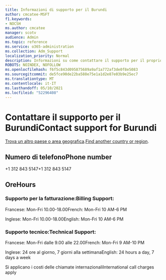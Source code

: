 ```yaml
---
title: Informazioni di supporto per il Burundi
author: cmcatee-MSFT
f1.keywords:
- NOCSH
ms.author: cmcatee
manager: scotv
audience: Admin
ms.topic: reference
ms.service: o365-administration
ms.collection: Adm_Support
localization_priority: Normal
description: Informazioni su come contattare il supporto per il proprio paese o area geografica.
ROBOTS: NOINDEX, NOFOLLOW
ms.openlocfilehash: f6f5c843d095875689a9af1a772af3de0f8e5083
ms.sourcegitcommit: de5fce90de22ba588e75e1a1d2e87e03b9e25ec7
ms.translationtype: MT
ms.contentlocale: it-IT
ms.lasthandoff: 05/10/2021
ms.locfileid: "52296408"
---
```

# <a name="contact-support-for-burundi"></a><span data-ttu-id="b6e4a-103">Contattare il supporto per il Burundi</span><span class="sxs-lookup"><span data-stu-id="b6e4a-103">Contact support for Burundi</span></span>

<span data-ttu-id="b6e4a-104">[Trova un altro paese o area geografica](../../business-video/get-help-support.md).</span><span class="sxs-lookup"><span data-stu-id="b6e4a-104">[Find another country or region](../../business-video/get-help-support.md).</span></span>

## <a name="phone-number"></a><span data-ttu-id="b6e4a-105">Numero di telefono</span><span class="sxs-lookup"><span data-stu-id="b6e4a-105">Phone number</span></span>
<span data-ttu-id="b6e4a-106">+1 312 843 5147</span><span class="sxs-lookup"><span data-stu-id="b6e4a-106">+1 312 843 5147</span></span>

## <a name="hours"></a><span data-ttu-id="b6e4a-107">Ore</span><span class="sxs-lookup"><span data-stu-id="b6e4a-107">Hours</span></span>
### <a name="billing-support"></a><span data-ttu-id="b6e4a-108">Supporto per la fatturazione:</span><span class="sxs-lookup"><span data-stu-id="b6e4a-108">Billing Support:</span></span>

<span data-ttu-id="b6e4a-109">Francese: Mon-Fri 10.00-18.00</span><span class="sxs-lookup"><span data-stu-id="b6e4a-109">French: Mon-Fri 10 AM-6 PM</span></span>

<span data-ttu-id="b6e4a-110">Inglese: Mon-Fri 10.00-18.00</span><span class="sxs-lookup"><span data-stu-id="b6e4a-110">English: Mon-Fri 10 AM-6 PM</span></span>

### <a name="technical-support"></a><span data-ttu-id="b6e4a-111">Supporto tecnico:</span><span class="sxs-lookup"><span data-stu-id="b6e4a-111">Technical Support:</span></span>

<span data-ttu-id="b6e4a-112">Francese: Mon-Fri dalle 9.00 alle 22.00</span><span class="sxs-lookup"><span data-stu-id="b6e4a-112">French: Mon-Fri 9 AM-10 PM</span></span>

<span data-ttu-id="b6e4a-113">Inglese: 24 ore al giorno, 7 giorni alla settimana</span><span class="sxs-lookup"><span data-stu-id="b6e4a-113">English: 24 hours a day, 7 days a week</span></span>

<span data-ttu-id="b6e4a-114">Si applicano i costi delle chiamate internazionali</span><span class="sxs-lookup"><span data-stu-id="b6e4a-114">International call charges apply</span></span>
